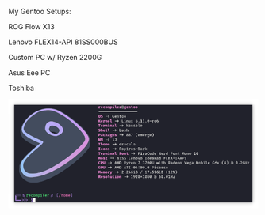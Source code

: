 My Gentoo Setups:

ROG Flow X13

Lenovo FLEX14-API 81SS000BUS

Custom PC w/ Ryzen 2200G

Asus Eee PC

Toshiba

![gentoo](gentoo.png)
